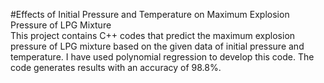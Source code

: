 #Effects of Initial Pressure and Temperature on Maximum Explosion Pressure of LPG Mixture
<br>
This project contains C++ codes that predict the maximum explosion pressure of LPG mixture based on the given data of initial pressure and temperature. I have used polynomial regression to develop this code. The code generates results with an accuracy of 98.8%.
